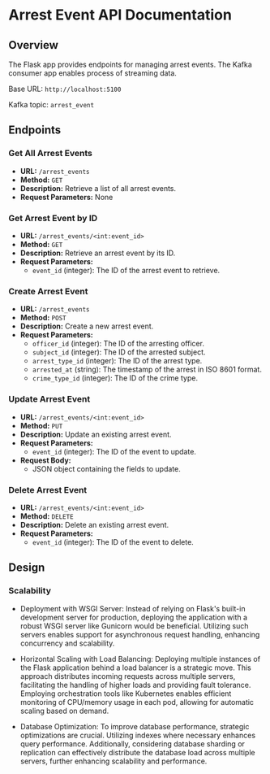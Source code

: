 # Arrest Event API Documentation

## Overview

The Flask app provides endpoints for managing arrest events. The Kafka consumer app enables process of streaming data.

Base URL: `http://localhost:5100`

Kafka topic: `arrest_event`

## Endpoints

### Get All Arrest Events

- **URL:** `/arrest_events`
- **Method:** `GET`
- **Description:** Retrieve a list of all arrest events.
- **Request Parameters:** None
### Get Arrest Event by ID

- **URL:** `/arrest_events/<int:event_id>`
- **Method:** `GET`
- **Description:** Retrieve an arrest event by its ID.
- **Request Parameters:**
  - `event_id` (integer): The ID of the arrest event to retrieve.

### Create Arrest Event

- **URL:** `/arrest_events`
- **Method:** `POST`
- **Description:** Create a new arrest event.
- **Request Parameters:**
  - `officer_id` (integer): The ID of the arresting officer.
  - `subject_id` (integer): The ID of the arrested subject.
  - `arrest_type_id` (integer): The ID of the arrest type.
  - `arrested_at` (string): The timestamp of the arrest in ISO 8601 format.
  - `crime_type_id` (integer): The ID of the crime type.

### Update Arrest Event

- **URL:** `/arrest_events/<int:event_id>`
- **Method:** `PUT`
- **Description:** Update an existing arrest event.
- **Request Parameters:**
  - `event_id` (integer): The ID of the event to update.
- **Request Body:**
  - JSON object containing the fields to update.

### Delete Arrest Event

- **URL:** `/arrest_events/<int:event_id>`
- **Method:** `DELETE`
- **Description:** Delete an existing arrest event.
- **Request Parameters:**
  - `event_id` (integer): The ID of the event to delete.


## Design

### Scalability
- Deployment with WSGI Server: Instead of relying on Flask's built-in development server for production, deploying the application with a robust WSGI server like Gunicorn would be beneficial. Utilizing such servers enables support for asynchronous request handling, enhancing concurrency and scalability.

- Horizontal Scaling with Load Balancing: Deploying multiple instances of the Flask application behind a load balancer is a strategic move. This approach distributes incoming requests across multiple servers, facilitating the handling of higher loads and providing fault tolerance. Employing orchestration tools like Kubernetes enables efficient monitoring of CPU/memory usage in each pod, allowing for automatic scaling based on demand.

- Database Optimization: To improve database performance, strategic optimizations are crucial. Utilizing indexes where necessary enhances query performance. Additionally, considering database sharding or replication can effectively distribute the database load across multiple servers, further enhancing scalability and performance.



